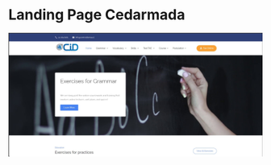 # Landing Page Cedarmada
![image alt](https://github.com/innovacedarmada/centroidiomas/blob/main/img-front.jpg?raw=true)
